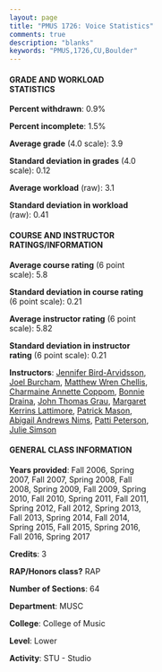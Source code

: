 ```yaml
---
layout: page
title: "PMUS 1726: Voice Statistics"
comments: true
description: "blanks"
keywords: "PMUS,1726,CU,Boulder"
---
```

<head>
<script src="https://ajax.googleapis.com/ajax/libs/jquery/2.1.3/jquery.min.js"></script>
<script src="https://dl.dropboxusercontent.com/s/pc42nxpaw1ea4o9/highcharts.js?dl=0"></script>
<!-- <script src="../assets/js/highcharts.js"></script> -->
<style type="text/css">@font-face {
	font-family: "Bebas Neue";
	src: url(https://www.filehosting.org/file/details/544349/BebasNeue Regular.otf) format("opentype");
	}
	h1.Bebas { 
		font-family: "Bebas Neue", Verdana, Tahoma;
	}
</style>
</head>
<body>
	<div id="container" style="float: right; width: 45%; height: 88%; margin-left: 2.5%; margin-right: 2.5%;"></div>
	<script language="JavaScript">
		$(document).ready(function() {
		var chart = {type: 'column'};
		var title = {text: 'Grade Distribution'};
		var xAxis = {categories: ['A','B','C','D','F'],crosshair: true};
		var yAxis = {min: 0,title: {text: 'Percentage'}};
		var tooltip = {headerFormat: '<center><b><span style="font-size:20px">{point.key}</span></b></center>',
		               pointFormat: '<td style="padding:0"><b>{point.y:.1f}%</b></td>',
		               footerFormat: '</table>',shared: true,useHTML: true};
		var plotOptions = {column: {pointPadding: 0.0,borderWidth: 0}};  
		var credits = {enabled: false};var series= [{name: 'Percent',data: [94.13,5.22,0.49,0.0,0.16,]}];
		var json = {};
		json.chart = chart;
		json.title = title;
		json.tooltip = tooltip;
		json.xAxis = xAxis;
		json.yAxis = yAxis;  
		json.series = series;
		json.plotOptions = plotOptions;  
		json.credits = credits;
		$('#container').highcharts(json);
	});
	</script>
</body>
			   
#### GRADE AND WORKLOAD STATISTICS

**Percent withdrawn**: 0.9%

**Percent incomplete**: 1.5%

**Average grade** (4.0 scale): 3.9

**Standard deviation in grades** (4.0 scale): 0.12

**Average workload** (raw): 3.1

**Standard deviation in workload** (raw): 0.41

#### COURSE AND INSTRUCTOR RATINGS/INFORMATION

**Average course rating** (6 point scale): 5.8

**Standard deviation in course rating** (6 point scale): 0.21

**Average instructor rating** (6 point scale): 5.82

**Standard deviation in instructor rating** (6 point scale): 0.21

**Instructors**: <a href='../../instructors/Jennifer_Bird-Arvidsson'>Jennifer Bird-Arvidsson</a>, <a href='../../instructors/Joel_Burcham'>Joel Burcham</a>, <a href='../../instructors/Matthew_Wren_Chellis'>Matthew Wren Chellis</a>, <a href='../../instructors/Charmaine_Annette_Coppom'>Charmaine Annette Coppom</a>, <a href='../../instructors/Bonnie_Draina'>Bonnie Draina</a>, <a href='../../instructors/John_Thomas_Grau'>John Thomas Grau</a>, <a href='../../instructors/Margaret_Kerrins_Lattimore'>Margaret Kerrins Lattimore</a>, <a href='../../instructors/Patrick_Mason'>Patrick Mason</a>, <a href='../../instructors/Abigail_Andrews_Nims'>Abigail Andrews Nims</a>, <a href='../../instructors/Patti_Peterson'>Patti Peterson</a>, <a href='../../instructors/Julie_Simson'>Julie Simson</a>

#### GENERAL CLASS INFORMATION

**Years provided**: Fall 2006, Spring 2007, Fall 2007, Spring 2008, Fall 2008, Spring 2009, Fall 2009, Spring 2010, Fall 2010, Spring 2011, Fall 2011, Spring 2012, Fall 2012, Spring 2013, Fall 2013, Spring 2014, Fall 2014, Spring 2015, Fall 2015, Spring 2016, Fall 2016, Spring 2017

**Credits**: 3

**RAP/Honors class?** RAP

**Number of Sections**: 64

**Department**: MUSC

**College**: College of Music

**Level**: Lower

**Activity**: STU - Studio
